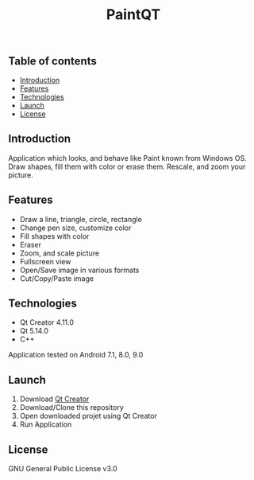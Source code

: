 <h1 align="center">
 <strong>PaintQT</strong>
 <br/><br/>
</h1>


## Table of contents
* [Introduction](#introduction)
* [Features](#features)
* [Technologies](#technologies)
* [Launch](#launch)
* [License](#license)

## Introduction
Application which looks, and behave like Paint known from Windows OS. 
Draw shapes, fill them with color or erase them. Rescale, and zoom your picture.

## Features
* Draw a line, triangle, circle, rectangle
* Change pen size, customize color
* Fill shapes with color
* Eraser
* Zoom, and scale picture
* Fullscreen view
* Open/Save image in various formats
* Cut/Copy/Paste image

## Technologies
* Qt Creator 4.11.0
* Qt 5.14.0 
* C++

Application tested on Android 7.1, 8.0, 9.0

## Launch
1. Download [Qt Creator](https://www.qt.io/offline-installers)
2. Download/Clone this repository
3. Open downloaded projet using Qt Creator
4. Run Application

## License
GNU General Public License v3.0
